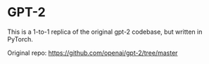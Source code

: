 # GPT-2

This is a 1-to-1 replica of the original gpt-2 codebase, but written in PyTorch.

Original repo: https://github.com/openai/gpt-2/tree/master